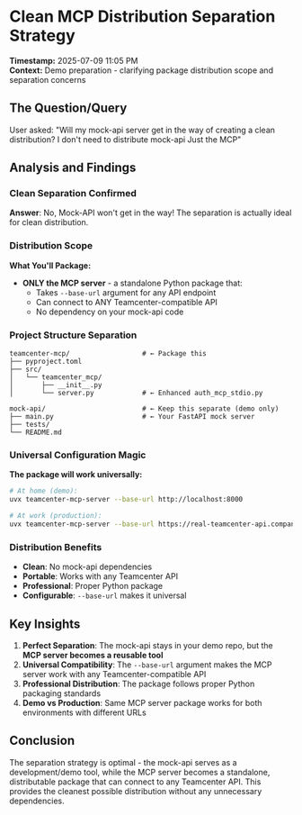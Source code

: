 # Clean MCP Distribution Separation Strategy

**Timestamp:** 2025-07-09 11:05 PM  
**Context:** Demo preparation - clarifying package distribution scope and separation concerns

## The Question/Query

User asked: "Will my mock-api server get in the way of creating a clean distribution? I don't need to distribute mock-api Just the MCP"

## Analysis and Findings

### Clean Separation Confirmed

**Answer**: No, Mock-API won't get in the way! The separation is actually ideal for clean distribution.

### Distribution Scope

**What You'll Package:**
- **ONLY the MCP server** - a standalone Python package that:
  - Takes `--base-url` argument for any API endpoint
  - Can connect to ANY Teamcenter-compatible API
  - No dependency on your mock-api code

### Project Structure Separation

```
teamcenter-mcp/                  # ← Package this
├── pyproject.toml
├── src/
│   └── teamcenter_mcp/
│       ├── __init__.py
│       └── server.py            # ← Enhanced auth_mcp_stdio.py

mock-api/                        # ← Keep this separate (demo only)
├── main.py                      # ← Your FastAPI mock server
├── tests/
└── README.md
```

### Universal Configuration Magic

**The package will work universally:**
```bash
# At home (demo):
uvx teamcenter-mcp-server --base-url http://localhost:8000

# At work (production):
uvx teamcenter-mcp-server --base-url https://real-teamcenter-api.company.com
```

### Distribution Benefits

- **Clean**: No mock-api dependencies
- **Portable**: Works with any Teamcenter API
- **Professional**: Proper Python package
- **Configurable**: `--base-url` makes it universal

## Key Insights

1. **Perfect Separation**: The mock-api stays in your demo repo, but the **MCP server becomes a reusable tool**
2. **Universal Compatibility**: The `--base-url` argument makes the MCP server work with any Teamcenter-compatible API
3. **Professional Distribution**: The package follows proper Python packaging standards
4. **Demo vs Production**: Same MCP server package works for both environments with different URLs

## Conclusion

The separation strategy is optimal - the mock-api serves as a development/demo tool, while the MCP server becomes a standalone, distributable package that can connect to any Teamcenter API. This provides the cleanest possible distribution without any unnecessary dependencies.